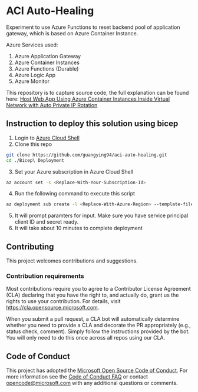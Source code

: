 # ACI Auto-Healing
 Experiment to use Azure Functions to reset backend pool of application gateway, which is based on Azure Container Instance.

 Azure Services used:
 1. Azure Application Gateway
 1. Azure Container Instances
 1. Azure Functions (Durable)
 1. Azure Logic App
 1. Azure Monitor

This repository is to capture source code, the full explanation can be found here: [Host Web App Using Azure Container Instances Inside Virtual Network with Auto Private IP Rotation](https://medium.com/marcus-tee-anytime/host-web-app-using-azure-container-instances-inside-virtual-network-with-auto-private-ip-rotation-59bf9d7e0e0b)

## Instruction to deploy this solution using bicep
1. Login to [Azure Cloud Shell](https://shell.azure.com)
2. Clone this repo
``` bash
git clone https://github.com/guangying94/aci-auto-healing.git
cd ./Bicep\ Deployment
```
3. Set your Azure subscription in Azure Cloud Shell
``` bash
az account set -s <Replace-With-Your-Subscription-Id>
```
4. Run the following command to execute this script
``` bash
az deployment sub create -l <Replace-With-Azure-Region> --template-file main.bicep
```
5. It will prompt paramters for input. Make sure you have service principal client ID and secret ready.
6. It will take about 10 minutes to complete deployment

## Contributing

This project welcomes contributions and suggestions.

### Contribution requirements

Most contributions require you to agree to a Contributor License Agreement (CLA) declaring that you have the right to, and actually do, grant us the rights to use your contribution. For details, visit https://cla.opensource.microsoft.com.

When you submit a pull request, a CLA bot will automatically determine whether you need to provide a CLA and decorate the PR appropriately (e.g., status check, comment). Simply follow the instructions provided by the bot. You will only need to do this once across all repos using our CLA.

## Code of Conduct

This project has adopted the [Microsoft Open Source Code of Conduct](https://opensource.microsoft.com/codeofconduct/). For more information see the [Code of Conduct FAQ](https://opensource.microsoft.com/codeofconduct/faq/) or contact [opencode@microsoft.com](mailto:opencode@microsoft.com) with any additional questions or comments.
